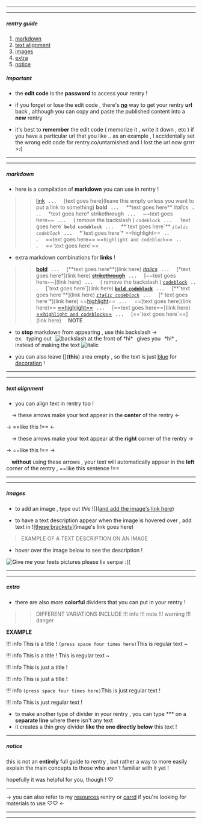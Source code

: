 ***
***
##### rentry guide

1. [markdown](https://rentry.co/rentryguiding/#markdown)
2. [text alignment](https://rentry.co/rentryguiding/#text-alignment)
3. [images](https://rentry.co/rentryguiding/#images)
4. [extra](https://rentry.co/rentryguiding/#extra)
5. [notice](https://rentry.co/rentryguiding/#notice)

##### important

- the **edit code** is the **password** to access your rentry !

- if you forget or lose the edit code , there's [**no**](https://rentry.co/actuaIly) way to get your rentry **url** back ,
although you can copy and paste the published content into a **new** rentry

- it's best to **remember** the edit code ( memorize it , write it down , etc ) if you
have a particular url that you like .. as an example , I accidentally set the wrong
edit code for rentry.co/untarnished and I lost the url now grrrr >:(
***
***
##### markdown
- here is a compilation of **markdown** you can use in rentry !
>> [link]()⠀**. . .**⠀⠀\[text goes here](leave this empty unless you want to put a link to something)
>> **bold**⠀**. . .**⠀⠀\*\*text goes here\*\*
>> *italics*⠀**. . .**⠀⠀\*text goes here\*
>> ~~strikethrough~~⠀**. . .**⠀⠀~\~text goes here~~⠀**. . .**⠀⠀( remove the backslash )
> `codeblock`⠀**. . .**⠀⠀\`text goes here\`
> **`bold codeblock`**⠀**. . .**⠀⠀\*\*\`text goes here\`\*\*
> *`italic codeblock`*⠀**. . .**⠀⠀\*\`text goes here\`\*
>> ==highlight==⠀**. . .**⠀⠀\==text goes here==
>> ==`highlight and codeblock`==⠀**. . .**⠀⠀\==\`text goes here\`==
⠀
- extra markdown combinations for **links** !
>> [**bold**]()⠀**. . .**⠀⠀[\*\*text goes here\*\*\](link here)
>> [*italics*]()⠀**. . .**⠀⠀[\*text goes here\*\](link here)
>> [~~strikethrough~~]()⠀**. . .**⠀⠀[~\~text goes here~~\](link here)⠀**. . .**⠀⠀( remove the backslash )
> [`codeblock`]()⠀**. . .**⠀⠀[\`text goes here\`\](link here)
> [**`bold codeblock`**]()⠀**. . .**⠀⠀[\*\*\`text goes here\`\*\*\](link here)
> [*`italic codeblock`*]()⠀**. . .**⠀⠀[\*\`text goes here\`\*\](link here)
>> ==[highlight]()==⠀**. . .**⠀⠀\==[text goes here\](link here)==
>> [==highlight==]()⠀**. . .**⠀⠀[\==text goes here==\](link here)
>> [==`highlight and codeblock`==]()⠀**. . .**⠀⠀[\==\`text goes here\`\==\](link here)
⠀
**NOTE**
- to **stop** markdown from appearing , use this backslash \->⠀\
ex.⠀typing out⠀![backslash at the front of \*hi\*](https://i.postimg.cc/KzwMQDtT/image-25.png)⠀gives you⠀\*hi* , instead of making the text ![italic](https://i.postimg.cc/LXnPzbgR/image-26.png)

- you can also leave [\](**this**) area empty , so the text is just [blue]() for [decoration]() !
***
***
##### text alignment

- you can align text in rentry too !

⠀
\-> these arrows make your text appear in the **center** of the rentry <-

-> ==like this !== <-

⠀
\-> these arrows make your text appear at the **right** corner of the rentry ->

-> ==like this !== ->

⠀
**without** using these arrows , your text will automatically appear in the **left** corner of the rentry , ==like this sentence !==
***
***
##### images

- to add an image , type out *this* \!\[]([and add the image's link here]())

- to have a text description appear when the image is hovered over , add text in \!\[[these brackets]()](image's link goes here)

> EXAMPLE OF A TEXT DESCRIPTION ON AN IMAGE
- hover over the image below to see the description !

![Give me your feets pictures please liv senpai :((](https://i.postimg.cc/nznK7q3c/2271b685-original.gif)
***
***
##### extra

- there are also more **colorful** dividers that you can put in your rentry !

>> DIFFERENT VARIATIONS INCLUDE
> \!!! info
> \!!! note
> \!!! warning
> \!!! danger

**EXAMPLE**

\!!! info This is a title !
`(press space four times here)`This is regular text ~

!!! info This is a title !
    This is regular text ~

\!!! info This is just a title !

!!! info This is just a title !

\!!! info
`(press space four times here)`This is just regular text !

!!! info
    This is just regular text !

- to make another type of divider in your rentry , you can type \*\*\* on a **separate line** where there isn't any text
- it creates a thin grey divider **like the one directly below** this text !
***
##### notice
this is not an **entirely** full guide to rentry , but rather a way to more
easily explain the main concepts to those who aren't familiar with it yet !

hopefully it was helpful for you, though ! ♡
⠀
***
-> you can also refer to my [resources](https://rentry.co/roses-resources) rentry or [carrd](https://scft.carrd.co/#main) if you're looking for materials to use ♡♡ <-
***
***
⠀